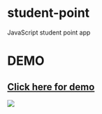 # student-point
JavaScript student point app

# DEMO

## <a href="https://sinansarikaya.github.io/student-point/"> Click here for demo </a>

![](https://github.com/sinansarikaya/student-point/blob/main/student-point-app.gif)
